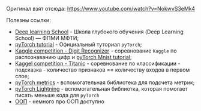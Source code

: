 Оригинал взят отсюда:
https://www.youtube.com/watch?v=NokwvS3eMk4

Полезны ссылки:
- [Deep learning School](https://mipt.ru/science/labs/innovation/projects/deep_learning_school) - Школа глубокого обучения (Deep Learning School) — ФПМИ МФТИ;  
- [pyTorch tutorial](https://pytorch.org/tutorials/) - Официальный туториал `pyTorch`;  
- [Kaggle competition - Digit Recognizer](https://www.kaggle.com/competitions/digit-recognizer) - соревнование `Kaggle` по распознаванию цифр и [pyTorch Mnist tutorial](https://pythonguides.com/pytorch-mnist/);   
- [Kaggel competition - Titanic](https://www.kaggle.com/c/titanic) - соревнование по классификации - подсказка - количество признаков == количеству входов в первом слое;  
- [pyTorch metrics](https://torchmetrics.readthedocs.io/en/stable/) - вспомогательная библиотека для подсчета метрик;  
- [pyTorch Lightning](https://www.pytorchlightning.ai/tutorials) - вспомогательная библиотка, которая помогает писать меньше кода для `pyTorch`
- [ООП](https://proproprogs.ru/python_oop) - немного про ООП доступно

